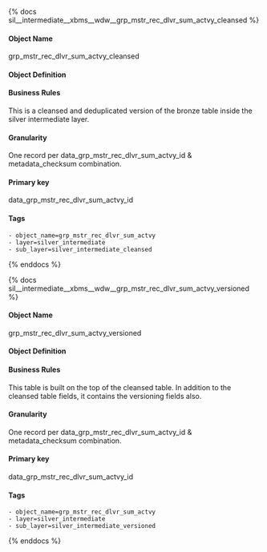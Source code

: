 {% docs sil__intermediate__xbms__wdw__grp_mstr_rec_dlvr_sum_actvy_cleansed %}

#### Object Name
grp_mstr_rec_dlvr_sum_actvy_cleansed

#### Object Definition


#### Business Rules
This is a cleansed and deduplicated version of the bronze table inside the silver intermediate layer.

#### Granularity
One record per data_grp_mstr_rec_dlvr_sum_actvy_id & metadata_checksum combination.

#### Primary key
data_grp_mstr_rec_dlvr_sum_actvy_id

#### Tags
    - object_name=grp_mstr_rec_dlvr_sum_actvy
    - layer=silver_intermediate
    - sub_layer=silver_intermediate_cleansed

{% enddocs %}

{% docs sil__intermediate__xbms__wdw__grp_mstr_rec_dlvr_sum_actvy_versioned %}

#### Object Name
grp_mstr_rec_dlvr_sum_actvy_versioned

#### Object Definition


#### Business Rules
This table is built on the top of the cleansed table. In addition to the cleansed table fields, it contains the versioning fields also.

#### Granularity
One record per data_grp_mstr_rec_dlvr_sum_actvy_id & metadata_checksum combination.

#### Primary key
data_grp_mstr_rec_dlvr_sum_actvy_id

#### Tags
    - object_name=grp_mstr_rec_dlvr_sum_actvy
    - layer=silver_intermediate
    - sub_layer=silver_intermediate_versioned

{% enddocs %}